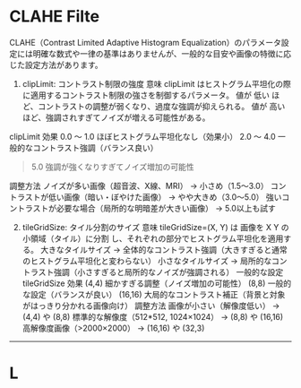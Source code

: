 # CLAHE Filte

CLAHE（Contrast Limited Adaptive Histogram Equalization）のパラメータ設定には明確な数式や一律の基準はありませんが、一般的な目安や画像の特徴に応じた設定方法があります。

1. clipLimit: コントラスト制限の強度
意味
clipLimit はヒストグラム平坦化の際に適用するコントラスト制限の強さを制御するパラメータ。
値が 低い ほど、コントラストの調整が弱くなり、過度な強調が抑えられる。
値が 高い ほど、強調されすぎてノイズが増える可能性がある。

clipLimit	効果
0.0 ～ 1.0	ほぼヒストグラム平坦化なし（効果小）
2.0 ～ 4.0	一般的なコントラスト強調（バランス良い）
>5.0	強調が強くなりすぎてノイズ増加の可能性

調整方法
ノイズが多い画像（超音波、X線、MRI） → 小さめ（1.5～3.0）
コントラストが低い画像（暗い・ぼやけた画像） → やや大きめ（3.0～5.0）
強いコントラストが必要な場合（局所的な明暗差が大きい画像） → 5.0以上も試す

2. tileGridSize: タイル分割のサイズ
意味
tileGridSize=(X, Y) は 画像を X Y の小領域（タイル）に分割 し、それぞれの部分でヒストグラム平坦化を適用する。
大きなタイルサイズ → 全体的なコントラスト強調（大きすぎると通常のヒストグラム平坦化と変わらない）
小さなタイルサイズ → 局所的なコントラスト強調（小さすぎると局所的なノイズが強調される）
一般的な設定
tileGridSize	効果
(4,4)	細かすぎる調整（ノイズ増加の可能性）
(8,8)	一般的な設定（バランスが良い）
(16,16)	大局的なコントラスト補正（背景と対象がはっきり分かれる画像向け）
調整方法
画像が小さい（解像度低い） → (4,4) や (8,8)
標準的な解像度（512*512, 1024×1024） → (8,8) や (16,16)
高解像度画像（>2000×2000） → (16,16) や (32,3)

---
# L


